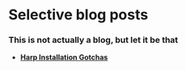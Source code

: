 # Selective blog posts

### This is not actually a blog, but let it be that

* **[Harp Installation Gotchas](/data/blog/harp-inst/gotchas)**
